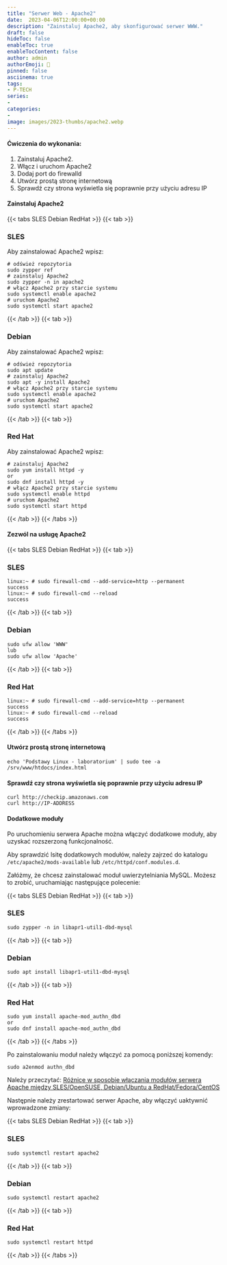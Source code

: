 ```yaml
---
title: "Serwer Web - Apache2"
date:  2023-04-06T12:00:00+00:00
description: "Zainstaluj Apache2, aby skonfigurować serwer WWW."
draft: false
hideToc: false
enableToc: true
enableTocContent: false
author: admin
authorEmoji: 🐧
pinned: false
asciinema: true
tags:
- P-TECH
series:
-
categories:
- 
image: images/2023-thumbs/apache2.webp
---
```

#### Ćwiczenia do wykonania:
1. Zainstaluj Apache2.
2. Włącz i uruchom Apache2
3. Dodaj port do firewalld
4. Utwórz prostą stronę internetową
5. Sprawdź czy strona wyświetla się poprawnie przy użyciu adresu IP

<script async id="asciicast-575077" src="https://asciinema.org/a/575077.js"></script>

#### Zainstaluj Apache2

{{< tabs SLES Debian RedHat >}}
  {{< tab >}}
  ### SLES
  Aby zainstalować Apache2 wpisz:
  ```
  # odśwież repozytoria
  sudo zypper ref
  # zainstaluj Apache2
  sudo zypper -n in apache2
  # włącz Apache2 przy starcie systemu
  sudo systemctl enable apache2
  # uruchom Apache2
  sudo systemctl start apache2
  ```
  {{< /tab >}}
  {{< tab >}}
  ### Debian
  Aby zainstalować Apache2 wpisz:
  ```
  # odśwież repozytoria
  sudo apt update
  # zainstaluj Apache2
  sudo apt -y install Apache2
  # włącz Apache2 przy starcie systemu
  sudo systemctl enable apache2
  # uruchom Apache2
  sudo systemctl start apache2
  ```
  {{< /tab >}}
  {{< tab >}}
  ### Red Hat
  Aby zainstalować Apache2 wpisz:
  ```
  # zainstaluj Apache2
  sudo yum install httpd -y
  or
  sudo dnf install httpd -y
  # włącz Apache2 przy starcie systemu
  sudo systemctl enable httpd
  # uruchom Apache2
  sudo systemctl start httpd
  ```
  {{< /tab >}}
{{< /tabs >}}

#### Zezwól na usługę Apache2

{{< tabs SLES Debian RedHat >}}
  {{< tab >}}
  ### SLES
  ```
  linux:~ # sudo firewall-cmd --add-service=http --permanent
  success
  linux:~ # sudo firewall-cmd --reload
  success
  ```
  {{< /tab >}}
  {{< tab >}}
  ### Debian
  ```
  sudo ufw allow 'WWW'
  lub
  sudo ufw allow 'Apache'
  ```
  {{< /tab >}}
  {{< tab >}}
  ### Red Hat
  ```
  linux:~ # sudo firewall-cmd --add-service=http --permanent
  success
  linux:~ # sudo firewall-cmd --reload
  success
  ```
  {{< /tab >}}
{{< /tabs >}}

#### Utwórz prostą stronę internetową

```
echo 'Podstawy Linux - laboratorium' | sudo tee -a /srv/www/htdocs/index.html
```

#### Sprawdź czy strona wyświetla się poprawnie przy użyciu adresu IP

```
curl http://checkip.amazonaws.com
curl http://IP-ADDRESS
```

#### Dodatkowe moduły

Po uruchomieniu serwera Apache można włączyć dodatkowe moduły, aby uzyskać rozszerzoną funkcjonalność.

Aby sprawdzić lsitę dodatkowych modułów, należy zajrzeć do katalogu ```/etc/apache2/mods-available``` lub ```/etc/httpd/conf.modules.d```.

Załóżmy, że chcesz zainstalować moduł uwierzytelniania MySQL. Możesz to zrobić, uruchamiając następujące polecenie:

{{< tabs SLES Debian RedHat >}}
  {{< tab >}}
  ### SLES
  ```
  sudo zypper -n in libapr1-util1-dbd-mysql
  ```
  {{< /tab >}}
  {{< tab >}}
  ### Debian
  ```
  sudo apt install libapr1-util1-dbd-mysql
  ```
  {{< /tab >}}
  {{< tab >}}
  ### Red Hat
  ```
  sudo yum install apache-mod_authn_dbd
  or
  sudo dnf install apache-mod_authn_dbd
  ```
  {{< /tab >}}
{{< /tabs >}}

Po zainstalowaniu moduł należy włączyć za pomocą poniższej komendy:

```
sudo a2enmod authn_dbd
```

Należy przeczytać: [Różnice w sposobie włączania modułów serwera Apache między SLES/OpenSUSE, Debian/Ubuntu a RedHat/Fedora/CentOS](https://serverfault.com/questions/56394/how-do-i-enable-apache-modules-from-the-command-line-in-redhat)

Następnie należy zrestartować serwer Apache, aby włączyć uaktywnić wprowadzone zmiany:

{{< tabs SLES Debian RedHat >}}
  {{< tab >}}
  ### SLES
  ```
  sudo systemctl restart apache2
  ```
  {{< /tab >}}
  {{< tab >}}
  ### Debian
  ```
  sudo systemctl restart apache2
  ```
  {{< /tab >}}
  {{< tab >}}
  ### Red Hat
  ```
  sudo systemctl restart httpd
  ```
  {{< /tab >}}
{{< /tabs >}}